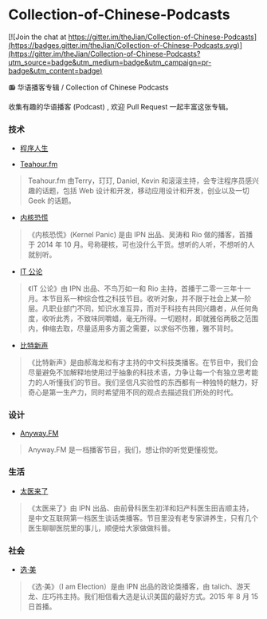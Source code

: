 # Collection-of-Chinese-Podcasts

[![Join the chat at https://gitter.im/theJian/Collection-of-Chinese-Podcasts](https://badges.gitter.im/theJian/Collection-of-Chinese-Podcasts.svg)](https://gitter.im/theJian/Collection-of-Chinese-Podcasts?utm_source=badge&utm_medium=badge&utm_campaign=pr-badge&utm_content=badge)

:radio: 华语播客专辑 / Collection of Chinese Podcasts

收集有趣的华语播客 (Podcast) , 欢迎 Pull Request 一起丰富这张专辑。

### 技术

- [程序人生](http://podcast.tchen.me/)

- [Teahour.fm](http://teahour.fm/)

> Teahour.fm 由Terry，玎玎, Daniel, Kevin 和滚滚主持，会专注程序员感兴趣的话题，包括 Web 设计和开发，移动应用设计和开发，创业以及一切 Geek 的话题。

- [内核恐慌](https://ipn.li/kernelpanic/)

> 《内核恐慌》(Kernel Panic) 是由 IPN 出品、吴涛和 Rio 做的播客，首播于 2014 年 10 月。号称硬核，可也没什么干货。想听的人听，不想听的人就别听。 

- [ IT 公论](https://ipn.li/itgonglun/)

> 《IT 公论》由 IPN 出品、不鸟万如一和 Rio 主持，首播于二零一三年十一月。本节目系一种综合性之科技节目。收听对象，并不限于社会上某一阶层。凡职业部门不同，知识水准互异，而对于科技有共同兴趣者，从任何角度，收听此秀，不致味同嚼蜡，毫无所得。一切题材，即就雅俗两极之范围内，伸缩去取，尽量适用多方面之需要，以求俗不伤雅，雅不背时。

- [比特新声](http://www.bitvoice.xyz/)

> 《比特新声》是由郝海龙和有才主持的中文科技类播客。在节目中，我们会尽量避免不加解释地使用过于抽象的科技术语，力争让每一个有独立思考能力的人听懂我们的节目。我们坚信凡实验性的东西都有一种独特的魅力，好奇心是第一生产力，同时希望用不同的观点去描述我们所处的时代。

### 设计

- [Anyway.FM](http://anyway.fm/)

> Anyway.FM 是一档播客节目，我们，想让你的听觉更懂视觉。

### 生活

- [太医来了](https://ipn.li/taiyilaile/)

> 《太医来了》由 IPN 出品、由前骨科医生初洋和妇产科医生田吉顺主持，是中文互联网第一档医生谈话类播客。节目里没有老专家讲养生，只有几个医生聊聊医院里的事儿，顺便给大家做做科普。

### 社会

- [选·美](https://ipn.li/xuanmei/)

> 《选·美》（I am Election）是由 IPN 出品的政论类播客，由 talich、游天龙、庄巧祎主持。我们相信看大选是认识美国的最好方式。2015 年 8 月 15 日首播。

